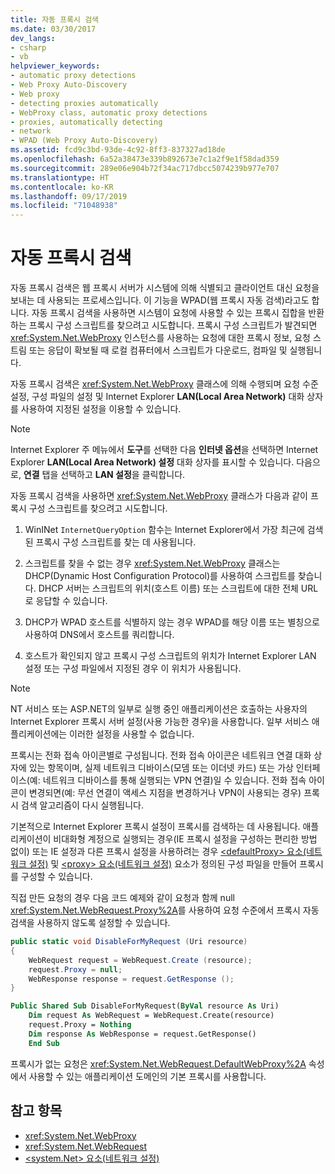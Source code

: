 ```yaml
---
title: 자동 프록시 검색
ms.date: 03/30/2017
dev_langs:
- csharp
- vb
helpviewer_keywords:
- automatic proxy detections
- Web Proxy Auto-Discovery
- Web proxy
- detecting proxies automatically
- WebProxy class, automatic proxy detections
- proxies, automatically detecting
- network
- WPAD (Web Proxy Auto-Discovery)
ms.assetid: fcd9c3bd-93de-4c92-8ff3-837327ad18de
ms.openlocfilehash: 6a52a38473e339b892673e7c1a2f9e1f58dad359
ms.sourcegitcommit: 289e06e904b72f34ac717dbcc5074239b977e707
ms.translationtype: HT
ms.contentlocale: ko-KR
ms.lasthandoff: 09/17/2019
ms.locfileid: "71048938"
---
```

# <a name="automatic-proxy-detection"></a>자동 프록시 검색
자동 프록시 검색은 웹 프록시 서버가 시스템에 의해 식별되고 클라이언트 대신 요청을 보내는 데 사용되는 프로세스입니다. 이 기능을 WPAD(웹 프록시 자동 검색)라고도 합니다. 자동 프록시 검색을 사용하면 시스템이 요청에 사용할 수 있는 프록시 집합을 반환하는 프록시 구성 스크립트를 찾으려고 시도합니다. 프록시 구성 스크립트가 발견되면 <xref:System.Net.WebProxy> 인스턴스를 사용하는 요청에 대한 프록시 정보, 요청 스트림 또는 응답이 확보될 때 로컬 컴퓨터에서 스크립트가 다운로드, 컴파일 및 실행됩니다.  
  
 자동 프록시 검색은 <xref:System.Net.WebProxy> 클래스에 의해 수행되며 요청 수준 설정, 구성 파일의 설정 및 Internet Explorer **LAN(Local Area Network)** 대화 상자를 사용하여 지정된 설정을 이용할 수 있습니다.  
  
> [!NOTE]
> Internet Explorer 주 메뉴에서 **도구**를 선택한 다음 **인터넷 옵션**을 선택하면 Internet Explorer **LAN(Local Area Network) 설정** 대화 상자를 표시할 수 있습니다. 다음으로, **연결** 탭을 선택하고 **LAN 설정**을 클릭합니다.  
  
 자동 프록시 검색을 사용하면 <xref:System.Net.WebProxy> 클래스가 다음과 같이 프록시 구성 스크립트를 찾으려고 시도합니다.  
  
1. WinINet `InternetQueryOption` 함수는 Internet Explorer에서 가장 최근에 검색된 프록시 구성 스크립트를 찾는 데 사용됩니다.  
  
2. 스크립트를 찾을 수 없는 경우 <xref:System.Net.WebProxy> 클래스는 DHCP(Dynamic Host Configuration Protocol)를 사용하여 스크립트를 찾습니다. DHCP 서버는 스크립트의 위치(호스트 이름) 또는 스크립트에 대한 전체 URL로 응답할 수 있습니다.  
  
3. DHCP가 WPAD 호스트를 식별하지 않는 경우 WPAD를 해당 이름 또는 별칭으로 사용하여 DNS에서 호스트를 쿼리합니다.  
  
4. 호스트가 확인되지 않고 프록시 구성 스크립트의 위치가 Internet Explorer LAN 설정 또는 구성 파일에서 지정된 경우 이 위치가 사용됩니다.  
  
> [!NOTE]
> NT 서비스 또는 ASP.NET의 일부로 실행 중인 애플리케이션은 호출하는 사용자의 Internet Explorer 프록시 서버 설정(사용 가능한 경우)을 사용합니다. 일부 서비스 애플리케이션에는 이러한 설정을 사용할 수 없습니다.  
  
 프록시는 전화 접속 아이콘별로 구성됩니다. 전화 접속 아이콘은 네트워크 연결 대화 상자에 있는 항목이며, 실제 네트워크 디바이스(모뎀 또는 이더넷 카드) 또는 가상 인터페이스(예: 네트워크 디바이스를 통해 실행되는 VPN 연결)일 수 있습니다. 전화 접속 아이콘이 변경되면(예: 무선 연결이 액세스 지점을 변경하거나 VPN이 사용되는 경우) 프록시 검색 알고리즘이 다시 실행됩니다.  
  
 기본적으로 Internet Explorer 프록시 설정이 프록시를 검색하는 데 사용됩니다. 애플리케이션이 비대화형 계정으로 실행되는 경우(IE 프록시 설정을 구성하는 편리한 방법 없이) 또는 IE 설정과 다른 프록시 설정을 사용하려는 경우 [\<defaultProxy&gt; 요소(네트워크 설정)](../configure-apps/file-schema/network/defaultproxy-element-network-settings.md) 및 [\<proxy&gt; 요소(네트워크 설정)](../configure-apps/file-schema/network/proxy-element-network-settings.md) 요소가 정의된 구성 파일을 만들어 프록시를 구성할 수 있습니다.  
  
 직접 만든 요청의 경우 다음 코드 예제와 같이 요청과 함께 null <xref:System.Net.WebRequest.Proxy%2A>를 사용하여 요청 수준에서 프록시 자동 검색을 사용하지 않도록 설정할 수 있습니다.  
  
```csharp  
public static void DisableForMyRequest (Uri resource)  
{  
    WebRequest request = WebRequest.Create (resource);  
    request.Proxy = null;  
    WebResponse response = request.GetResponse ();  
}  
```  
  
```vb  
Public Shared Sub DisableForMyRequest(ByVal resource As Uri)  
    Dim request As WebRequest = WebRequest.Create(resource)  
    request.Proxy = Nothing  
    Dim response As WebResponse = request.GetResponse()  
    End Sub   
```  
  
 프록시가 없는 요청은 <xref:System.Net.WebRequest.DefaultWebProxy%2A> 속성에서 사용할 수 있는 애플리케이션 도메인의 기본 프록시를 사용합니다.  
  
## <a name="see-also"></a>참고 항목

- <xref:System.Net.WebProxy>
- <xref:System.Net.WebRequest>
- [\<system.Net> 요소(네트워크 설정)](../configure-apps/file-schema/network/system-net-element-network-settings.md)
